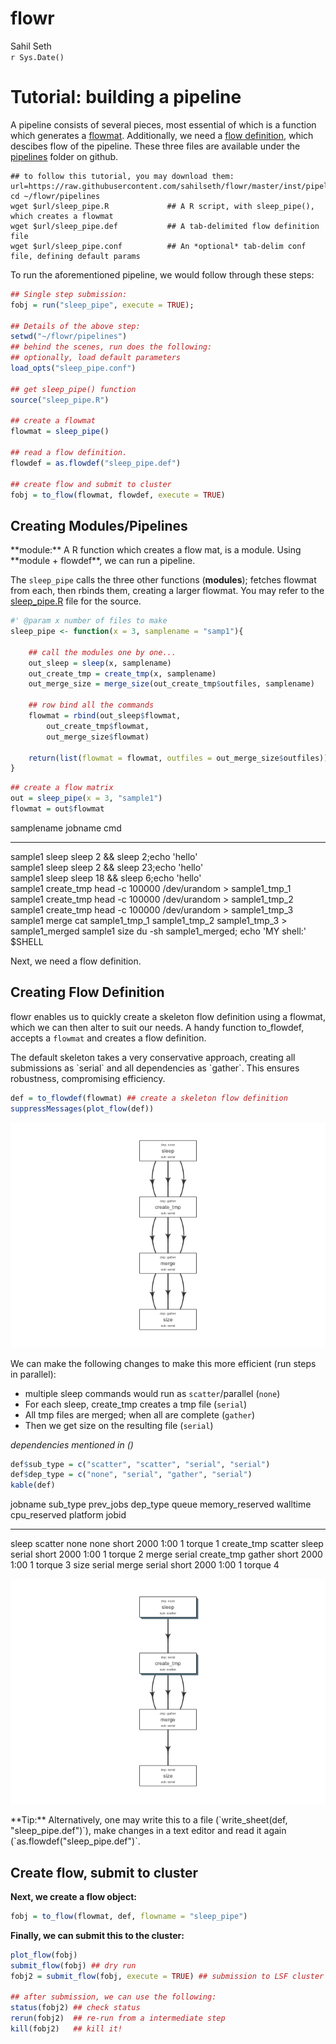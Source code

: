 # flowr
Sahil Seth  
`r Sys.Date()`  



# Tutorial: building a pipeline





A pipeline consists of several pieces, most essential of which is a function which generates a [flowmat](http://docs.flowr.space/docs.html#flow_mat).
Additionally, we need a [flow definition](http://docs.flowr.space/docs.html#flow_definition), which descibes flow of the pipeline. 
These three files are available under the [pipelines](https://github.com/sahilseth/flowr/tree/master/inst/pipelines) folder on github.

```
## to follow this tutorial, you may download them:
url=https://raw.githubusercontent.com/sahilseth/flowr/master/inst/pipelines
cd ~/flowr/pipelines
wget $url/sleep_pipe.R             ## A R script, with sleep_pipe(), which creates a flowmat
wget $url/sleep_pipe.def           ## A tab-delimited flow definition file
wget $url/sleep_pipe.conf          ## An *optional* tab-delim conf file, defining default params
```



To run the aforementioned pipeline, we would follow through these steps:


```r
## Single step submission:
fobj = run("sleep_pipe", execute = TRUE); 

## Details of the above step:
setwd("~/flowr/pipelines")
## behind the scenes, run does the following:
## optionally, load default parameters
load_opts("sleep_pipe.conf") 

## get sleep_pipe() function
source("sleep_pipe.R") 

## create a flowmat
flowmat = sleep_pipe()

## read a flow definition.
flowdef = as.flowdef("sleep_pipe.def")

## create flow and submit to cluster
fobj = to_flow(flowmat, flowdef, execute = TRUE)
```




## Creating Modules/Pipelines


<div class="alert alert-info" role="alert">
**module:** A R function which creates a flow mat, is a module. Using **module + flowdef**, we can run a pipeline.
</div>


The `sleep_pipe` calls the three other functions (**modules**); fetches flowmat from each, then rbinds them,
creating a larger flowmat. You may refer to the [sleep_pipe.R](https://github.com/sahilseth/flowr/blob/master/inst/pipelines/sleep_pipe.R)
file for the source.




```r
#' @param x number of files to make
sleep_pipe <- function(x = 3, samplename = "samp1"){

	## call the modules one by one...
	out_sleep = sleep(x, samplename)
	out_create_tmp = create_tmp(x, samplename)
	out_merge_size = merge_size(out_create_tmp$outfiles, samplename)

	## row bind all the commands
	flowmat = rbind(out_sleep$flowmat,
		out_create_tmp$flowmat,
		out_merge_size$flowmat)

	return(list(flowmat = flowmat, outfiles = out_merge_size$outfiles))
}
```



```r
## create a flow matrix
out = sleep_pipe(x = 3, "sample1")
flowmat = out$flowmat
```


samplename   jobname      cmd                                                            
-----------  -----------  ---------------------------------------------------------------
sample1      sleep        sleep 2 && sleep 2;echo 'hello'                                
sample1      sleep        sleep 2 && sleep 23;echo 'hello'                               
sample1      sleep        sleep 18 && sleep 6;echo 'hello'                               
sample1      create_tmp   head -c 100000 /dev/urandom > sample1_tmp_1                    
sample1      create_tmp   head -c 100000 /dev/urandom > sample1_tmp_2                    
sample1      create_tmp   head -c 100000 /dev/urandom > sample1_tmp_3                    
sample1      merge        cat sample1_tmp_1 sample1_tmp_2 sample1_tmp_3 > sample1_merged 
sample1      size         du -sh sample1_merged; echo 'MY shell:' $SHELL                 


Next, we need a flow definition.

## Creating Flow Definition

flowr enables us to quickly create a skeleton flow definition using a flowmat, which we can then alter to suit our needs. A handy function
to_flowdef, accepts a `flowmat` and creates a flow definition. 

<div class="alert alert-info" role="alert">
The default skeleton takes a very conservative approach, creating all submissions as `serial` and all dependencies as `gather`. This ensures robustness, compromising efficiency. 
</div>


```r
def = to_flowdef(flowmat) ## create a skeleton flow definition
suppressMessages(plot_flow(def))
```

![](flowr_tutorial_files/figure-html/plot_skeleton_def-1.png) 

We can make the following changes to make this more efficient (run steps in parallel):


- multiple sleep commands would run as `scatter`/parallel (`none`)
- For each sleep, create_tmp creates a tmp file (`serial`)
- All tmp files are merged; when all are complete (`gather`)
- Then we get size on the resulting file (`serial`)

*dependencies mentioned in ()*



```r
def$sub_type = c("scatter", "scatter", "serial", "serial")
def$dep_type = c("none", "serial", "gather", "serial")
kable(def)
```



jobname      sub_type   prev_jobs    dep_type   queue   memory_reserved   walltime    cpu_reserved  platform    jobid
-----------  ---------  -----------  ---------  ------  ----------------  ---------  -------------  ---------  ------
sleep        scatter    none         none       short   2000              1:00                   1  torque          1
create_tmp   scatter    sleep        serial     short   2000              1:00                   1  torque          2
merge        serial     create_tmp   gather     short   2000              1:00                   1  torque          3
size         serial     merge        serial     short   2000              1:00                   1  torque          4

![](flowr_tutorial_files/figure-html/plot_tweaked_def-1.png) 


<div class="alert alert-info" role="alert">
**Tip:** Alternatively, one may write this to a file 
(`write_sheet(def, "sleep_pipe.def")`), make changes in a text editor and read it again (`as.flowdef("sleep_pipe.def")`.
</div>

## Create flow, submit to cluster

**Next, we create a flow object:**


```r
fobj = to_flow(flowmat, def, flowname = "sleep_pipe")
```

**Finally, we can submit this to the cluster:**

```r
plot_flow(fobj)
submit_flow(fobj) ## dry run
fobj2 = submit_flow(fobj, execute = TRUE) ## submission to LSF cluster

## after submission, we can use the following:
status(fobj2) ## check status
rerun(fobj2)  ## re-run from a intermediate step
kill(fobj2)   ## kill it!
```


<!----


We then define another function `sleep_pipe` which calls the above defined **modules**; fetches flowmat from each, 
creating a larger flowmat. This time we will define a flowdef for the `sleep_pipe` function, elevating its status from
module to a pipeline.


This time we will define a flowdef for the `sleep_pipe` function, elevating its status from
module to a pipeline.




Here are a few examples of modules, three functions `sleep`, `create_tmp` and `merge_size` each returning a flowmat.

We believe pipeline and modules may be interchangeble, in the sense that a *smaller* pipeline may be 
included as part of a larger pipeline.
In flowr a module OR pipeline always returns a flowmat.
The only difference being, a pipeline also has a correspomding flow definition file. 


<div class="alert alert-info" role="alert">
As such, creating a flow definition for a module enables flowr
to run it, hence a module **elevates**, becoming a pipeline.
This lets the user mix and match several modules/pipelines to create a customized larger pipeline(s).
</div>
-->


<script>
  (function(i,s,o,g,r,a,m){i['GoogleAnalyticsObject']=r;i[r]=i[r]||function(){
  (i[r].q=i[r].q||[]).push(arguments)},i[r].l=1*new Date();a=s.createElement(o),
  m=s.getElementsByTagName(o)[0];a.async=1;a.src=g;m.parentNode.insertBefore(a,m)
  })(window,document,'script','//www.google-analytics.com/analytics.js','ga');

  ga('create', 'UA-68378910-1', 'auto');
  ga('send', 'pageview');

</script>
